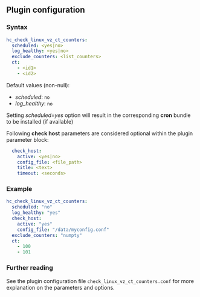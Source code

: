 ## Plugin configuration

### Syntax

```yaml
hc_check_linux_vz_ct_counters:
  scheduled: <yes|no>
  log_healthy: <yes|no>
  exclude_counters: <list_counters>
  ct:
    - <id1>
    - <id2>
```

Default values (non-null):
* *scheduled*: `no`
* *log_healthy*: `no`

Setting *scheduled=yes* option will result in the corresponding **cron** bundle to be installed (if available)

Following **check host** parameters are considered optional within the plugin parameter block:

```yaml
  check_host:
    active: <yes|no>
    config_file: <file_path>
    title: <text>
    timeout: <seconds>
```

### Example

```yaml
hc_check_linux_vz_ct_counters:
  scheduled: "no"    
  log_healthy: "yes"
  check_host:
    active: "yes"
    config_file: "/data/myconfig.conf"
  exclude_counters: "numpty"
  ct:
    - 100
    - 101  
```

### Further reading

See the plugin configuration file `check_linux_vz_ct_counters.conf` for more explanation on the parameters and options.
